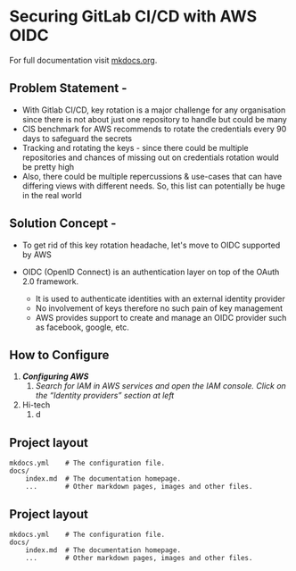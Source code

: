 # Securing GitLab CI/CD with AWS OIDC

For full documentation visit [mkdocs.org](https://www.mkdocs.org).

## Problem Statement -

* With Gitlab CI/CD, key rotation is a major challenge for any organisation since there is not about just one repository to handle but could be many
* CIS benchmark for AWS recommends to rotate the credentials every 90 days to safeguard the secrets
* Tracking and rotating the keys - since there could be multiple repositories and chances of missing out on credentials rotation would be pretty high
* Also, there could be multiple repercussions & use-cases that can have differing views with different needs. So, this list can potentially be huge in the real world

## Solution Concept -
* To get rid of this key rotation headache, let's move to OIDC supported by AWS
* OIDC (OpenID Connect) is an authentication layer on top of the OAuth 2.0 framework.

    * It is used to authenticate identities with an external identity provider
    * No involvement of keys therefore no such pain of key management
    * AWS provides support to create and manage an OIDC provider such as facebook, google, etc.

## How to Configure
1. ***Configuring AWS***
    1. *Search for IAM in AWS services and open the IAM console. Click on the “Identity providers” section at left*
1. Hi-tech
    1. d
## Project layout

    mkdocs.yml    # The configuration file.
    docs/
        index.md  # The documentation homepage.
        ...       # Other markdown pages, images and other files.

## Project layout

    mkdocs.yml    # The configuration file.
    docs/
        index.md  # The documentation homepage.
        ...       # Other markdown pages, images and other files.
